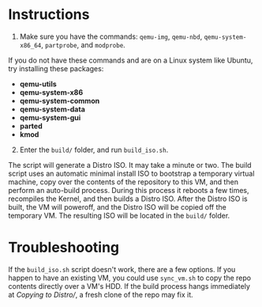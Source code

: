 # Instructions
1. Make sure you have the commands: `qemu-img`, `qemu-nbd`, `qemu-system-x86_64`, `partprobe`, and `modprobe`.

If you do not have these commands and are on a Linux system like Ubuntu, try installing these packages:
* **qemu-utils**
* **qemu-system-x86**
* **qemu-system-common**
* **qemu-system-data**
* **qemu-system-gui**
* **parted**
* **kmod**

2. Enter the `build/` folder, and run `build_iso.sh`.

The script will generate a Distro ISO. It may take a minute or two. The build script uses an automatic minimal install ISO to bootstrap a temporary virtual machine, copy over the contents of the repository to this VM, and then perform an auto-build process. During this process it reboots a few times, recompiles the Kernel, and then builds a Distro ISO. After the Distro ISO is built, the VM will poweroff, and the Distro ISO will be copied off the temporary VM. The resulting ISO will be located in the `build/` folder.

# Troubleshooting
If the `build_iso.sh` script doesn't work, there are a few options. If you happen to have an existing VM, you could use `sync_vm.sh` to copy the repo contents directly over a VM's HDD. If the build process hangs immediately at _Copying to Distro/_, a fresh clone of the repo may fix it.